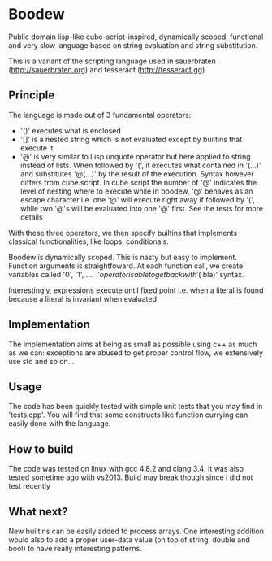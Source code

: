 Boodew
======

Public domain lisp-like cube-script-inspired, dynamically scoped, functional and very
slow language based on string evaluation and string substitution.

This is a variant of the scripting language used in sauerbraten
(http://sauerbraten.org) and tesseract (http://tesseract.gg)

Principle
---------
The language is made out of 3 fundamental operators:

* '()' executes what is enclosed
* '[]' is a nested string which is not evaluated except by builtins that execute
  it
* '@' is very similar to Lisp unquote operator but here applied to string
  instead of lists. When followed by '(', it executes what contained in '(...)'
  and substitutes '@(...)' by the result of the execution. Syntax
  however differs from cube script. In cube script the number of '@' indicates
  the level of nesting where to execute while in boodew, '@' behaves as an
  escape character i.e. one '@' will execute right away if followed by '(',
  while two '@'s will be evaluated into one '@' first. See the tests for more
  details

With these three operators, we then specify builtins that implements classical
functionalities, like loops, conditionals.

Boodew is dynamically scoped. This is nasty but easy to implement. Function
arguments is straightfoward. At each function call, we create variables called
'0', '1', .... '$' operator is able to get back with '($ bla)' syntax.

Interestingly, expressions execute until fixed point i.e. when a literal is
found because a literal is invariant when evaluated

Implementation
--------------
The implementation aims at being as small as possible using c++ as much as we
can: exceptions are abused to get proper control flow, we extensively use std
and so on...

Usage
-----
The code has been quickly tested with simple unit tests that you may find in
'tests.cpp'. You will find that some constructs like function currying can
easily done with the language.

How to build
------------
The code was tested on linux with gcc 4.8.2 and clang 3.4. It was also tested
sometime ago with vs2013. Build may break though since I did not test recently

What next?
----------
New builtins can be easily added to process arrays. One interesting addition
would also to add a proper user-data value (on top of string, double and bool)
to have really interesting patterns.

